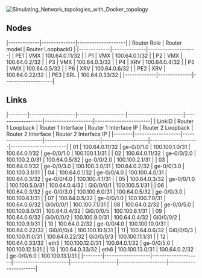 ![Simulating_Network_topologies_with_Docker_topology](https://user-images.githubusercontent.com/10320370/197610346-d33c4a88-545d-4e3f-9130-11b68b3f644b.png)

## Nodes 
|-------------|--------------|--------------------|
| Router Role | Router model | Router Loopback0 |
|-------------|--------------|--------------------|
| PE1         | VMX          | 100.64.0.11/32     |
| P1          | VMX          | 100.64.0.1/32      |
| P2          | VMX          | 100.64.0.2/32      |
| P3          | VMX          | 100.64.0.3/32      |
| P4          | XRV          | 100.64.0.4/32      |
| P5          | VMX          | 100.64.0.5/32      |
| P6          | XRV          | 100.64.0.6/32      |
| PE2         | XRV          | 100.64.0.22/32     |
| PE3         | SRL          | 100.64.0.33/32     |
|-------------|--------------|--------------------|

## Links 
|--------|-------------------|--------------------|-----------------------|-------------------|--------------------|-----------------------|
| LinkID | Router 1 Loopback | Router 1 Interface | Router 1 Interface IP | Router 2 Loopback | Router 2 Interface | Router 2 Interface IP |
|--------|-------------------|--------------------|-----------------------|-------------------|--------------------|-----------------------|
|     01 | 100.64.0.11/32    | ge-0/0/1.0         | 100.100.1.0/31        | 100.64.0.1/32     | ge-0/0/1.0         | 100.100.1.1/31        |
|     02 | 100.64.0.11/32    | ge-0/0/2.0         | 100.100.2.0/31        | 100.64.0.5/32     | ge-0/0/2.0         | 100.100.2.1/31        |
|     03 | 100.64.0.1/32     | ge-0/0/3.0         | 100.100.3.0/31        | 100.64.0.2/32     | ge-0/0/3.0         | 100.100.3.1/31        |
|     04 | 100.64.0.1/32     | ge-0/0/4.0         | 100.100.4.0/31        | 100.64.0.3/32     | ge-0/0/4.0         | 100.100.4.1/31        |
|     05 | 100.64.0.3/32     | ge-0/0/1.0         | 100.100.5.0/31        | 100.64.0.4/32     | Gi0/0/0/1          | 100.100.5.1/31        |
|     06 | 100.64.0.3/32     | ge-0/0/3.0         | 100.100.6.0/31        | 100.64.0.5/32     | ge-0/0/3.0         | 100.100.6.1/31        |
|     07 | 100.64.0.5/32     | ge-0/0/1.0         | 100.100.7.0/31        | 100.64.0.6/32     | Gi0/0/0/1          | 100.100.7.1/31        |
|     08 | 100.64.0.2/32     | ge-0/0/5.0         | 100.100.8.0/31        | 100.64.0.4/32     | Gi0/0/0/5          | 100.100.8.1/31        |
|     09 | 100.64.0.6/32     | Gi0/0/0/2          | 100.100.9.0/31        | 100.64.0.4/32     | Gi0/0/0/2          | 100.100.9.1/31        |
|     10 | 100.64.0.2/32     | ge-0/0/4.0         | 100.100.10.0/31       | 100.64.0.22/32    | Gi0/0/0/4          | 100.100.10.1/31       |
|     11 | 100.64.0.6/32     | Gi0/0/0/3          | 100.100.11.0/31       | 100.64.0.22/32    | Gi0/0/0/3          | 100.100.11.1/31       |
|     12 | 100.64.0.33/32    | eth5               | 100.100.12.0/31       | 100.64.0.1/32     | ge-0/0/5.0         | 100.100.12.1/31      |
|     13 | 100.64.0.33/32    | eth6               | 100.100.13.0/31       | 100.64.0.2/32     | ge-0/0/6.0         | 100.100.13.1/31       |
|--------|-------------------|--------------------|-----------------------|-------------------|--------------------|-----------------------|
